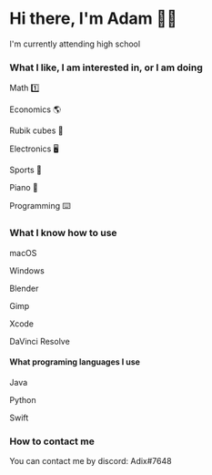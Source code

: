 # Hi there, I'm Adam 👋🏻

I'm currently attending high school


### What I like, I am interested in, or I am doing

Math 1️⃣

Economics 🌎

Rubik cubes 🚥

Electronics 🖥

Sports 🥊

Piano 🎹

Programming ⌨️


### What I know how to use

macOS

Windows

Blender

Gimp

Xcode

DaVinci Resolve

#### What programing languages I use

Java

Python

Swift

### How to contact me

You can contact me by discord: Adix#7648
